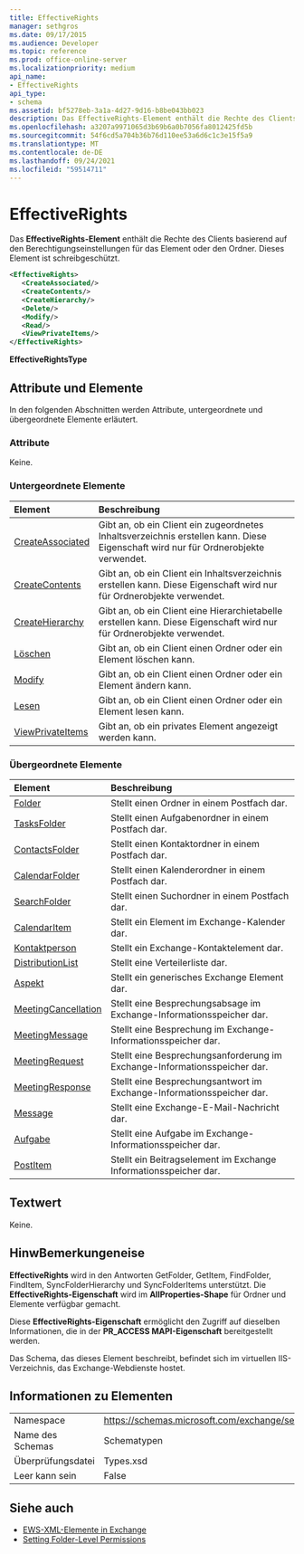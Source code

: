 ```yaml
---
title: EffectiveRights
manager: sethgros
ms.date: 09/17/2015
ms.audience: Developer
ms.topic: reference
ms.prod: office-online-server
ms.localizationpriority: medium
api_name:
- EffectiveRights
api_type:
- schema
ms.assetid: bf5278eb-3a1a-4d27-9d16-b8be043bb023
description: Das EffectiveRights-Element enthält die Rechte des Clients basierend auf den Berechtigungseinstellungen für das Element oder den Ordner. Dieses Element ist schreibgeschützt.
ms.openlocfilehash: a3207a9971065d3b69b6a0b7056fa8012425fd5b
ms.sourcegitcommit: 54f6cd5a704b36b76d110ee53a6d6c1c3e15f5a9
ms.translationtype: MT
ms.contentlocale: de-DE
ms.lasthandoff: 09/24/2021
ms.locfileid: "59514711"
---
```

# <a name="effectiverights"></a>EffectiveRights

Das **EffectiveRights-Element** enthält die Rechte des Clients basierend auf den Berechtigungseinstellungen für das Element oder den Ordner. Dieses Element ist schreibgeschützt. 
  
```XML
<EffectiveRights>
   <CreateAssociated/>
   <CreateContents/>
   <CreateHierarchy/>
   <Delete/>
   <Modify/>
   <Read/>
   <ViewPrivateItems/>
</EffectiveRights>
```

 **EffectiveRightsType**
## <a name="attributes-and-elements"></a>Attribute und Elemente

In den folgenden Abschnitten werden Attribute, untergeordnete und übergeordnete Elemente erläutert.
  
### <a name="attributes"></a>Attribute

Keine.
  
### <a name="child-elements"></a>Untergeordnete Elemente

|**Element**|**Beschreibung**|
|:-----|:-----|
|[CreateAssociated](createassociated.md) <br/> |Gibt an, ob ein Client ein zugeordnetes Inhaltsverzeichnis erstellen kann. Diese Eigenschaft wird nur für Ordnerobjekte verwendet.  <br/> |
|[CreateContents](createcontents.md) <br/> |Gibt an, ob ein Client ein Inhaltsverzeichnis erstellen kann. Diese Eigenschaft wird nur für Ordnerobjekte verwendet.  <br/> |
|[CreateHierarchy](createhierarchy.md) <br/> |Gibt an, ob ein Client eine Hierarchietabelle erstellen kann. Diese Eigenschaft wird nur für Ordnerobjekte verwendet.  <br/> |
|[Löschen](delete.md) <br/> |Gibt an, ob ein Client einen Ordner oder ein Element löschen kann.  <br/> |
|[Modify](modify.md) <br/> |Gibt an, ob ein Client einen Ordner oder ein Element ändern kann.  <br/> |
|[Lesen](read.md) <br/> |Gibt an, ob ein Client einen Ordner oder ein Element lesen kann.  <br/> |
|[ViewPrivateItems](viewprivateitems.md) <br/> |Gibt an, ob ein privates Element angezeigt werden kann.  <br/> |
   
### <a name="parent-elements"></a>Übergeordnete Elemente

|**Element**|**Beschreibung**|
|:-----|:-----|
|[Folder](folder.md) <br/> |Stellt einen Ordner in einem Postfach dar.  <br/> |
|[TasksFolder](tasksfolder.md) <br/> |Stellt einen Aufgabenordner in einem Postfach dar.  <br/> |
|[ContactsFolder](contactsfolder.md) <br/> |Stellt einen Kontaktordner in einem Postfach dar.  <br/> |
|[CalendarFolder](calendarfolder.md) <br/> |Stellt einen Kalenderordner in einem Postfach dar.  <br/> |
|[SearchFolder](searchfolder.md) <br/> |Stellt einen Suchordner in einem Postfach dar.  <br/> |
|[CalendarItem](calendaritem.md) <br/> |Stellt ein Element im Exchange-Kalender dar.  <br/> |
|[Kontaktperson](contact.md) <br/> |Stellt ein Exchange-Kontaktelement dar.  <br/> |
|[DistributionList](distributionlist.md) <br/> |Stellt eine Verteilerliste dar.  <br/> |
|[Aspekt](item.md) <br/> |Stellt ein generisches Exchange Element dar.  <br/> |
|[MeetingCancellation](meetingcancellation.md) <br/> |Stellt eine Besprechungsabsage im Exchange-Informationsspeicher dar.  <br/> |
|[MeetingMessage](meetingmessage.md) <br/> |Stellt eine Besprechung im Exchange-Informationsspeicher dar.  <br/> |
|[MeetingRequest](meetingrequest.md) <br/> |Stellt eine Besprechungsanforderung im Exchange-Informationsspeicher dar.  <br/> |
|[MeetingResponse](meetingresponse.md) <br/> |Stellt eine Besprechungsantwort im Exchange-Informationsspeicher dar.  <br/> |
|[Message](message-ex15websvcsotherref.md) <br/> |Stellt eine Exchange-E-Mail-Nachricht dar.  <br/> |
|[Aufgabe](task.md) <br/> |Stellt eine Aufgabe im Exchange-Informationsspeicher dar.  <br/> |
|[PostItem](postitem.md) <br/> |Stellt ein Beitragselement im Exchange Informationsspeicher dar.  <br/> |
   
## <a name="text-value"></a>Textwert

Keine.
  
## <a name="remarks"></a>HinwBemerkungeneise

**EffectiveRights** wird in den Antworten GetFolder, GetItem, FindFolder, FindItem, SyncFolderHierarchy und SyncFolderItems unterstützt. Die **EffectiveRights-Eigenschaft** wird im **AllProperties-Shape** für Ordner und Elemente verfügbar gemacht. 
  
Diese **EffectiveRights-Eigenschaft** ermöglicht den Zugriff auf dieselben Informationen, die in der **PR_ACCESS MAPI-Eigenschaft** bereitgestellt werden. 
  
Das Schema, das dieses Element beschreibt, befindet sich im virtuellen IIS-Verzeichnis, das Exchange-Webdienste hostet.
  
## <a name="element-information"></a>Informationen zu Elementen

|||
|:-----|:-----|
|Namespace  <br/> |https://schemas.microsoft.com/exchange/services/2006/types  <br/> |
|Name des Schemas  <br/> |Schematypen  <br/> |
|Überprüfungsdatei  <br/> |Types.xsd  <br/> |
|Leer kann sein  <br/> |False  <br/> |
   
## <a name="see-also"></a>Siehe auch

- [EWS-XML-Elemente in Exchange](ews-xml-elements-in-exchange.md)
- [Setting Folder-Level Permissions](https://msdn.microsoft.com/library/c7530e86-5112-401c-b10a-9c054ae59f07%28Office.15%29.aspx)

